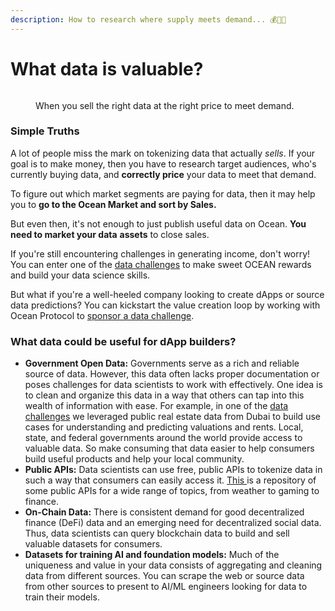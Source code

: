 ```yaml
---
description: How to research where supply meets demand... 💰🧑‍🏫
---
```


# What data is valuable?

<figure><img src="../.gitbook/assets/gif/big-money.gif" alt=""><figcaption><p>When you sell the right data at the right price to meet demand.</p></figcaption></figure>

### Simple Truths

A lot of people miss the mark on tokenizing data that actually _sells_. If your goal is to make money, then you have to research target audiences, who's currently buying data, and **correctly price** your data to meet that demand.

To figure out which market segments are paying for data, then it may help you to **go to the Ocean Market and sort by Sales.**

But even then, it's not enough to just publish useful data on Ocean. **You need to market your data** **assets** to close sales.

If you're still encountering challenges in generating income, don't worry! You can enter one of the [data challenges](https://oceanprotocol.com/challenges) to make sweet OCEAN rewards and build your data science skills.

But what if you're a well-heeled company looking to create dApps or source data predictions? You can kickstart the value creation loop by working with Ocean Protocol to [sponsor a data challenge](sponsor-a-data-challenge.md).

### What data could be useful for dApp builders?

* **Government Open Data:** Governments serve as a rich and reliable source of data. However, this data often lacks proper documentation or poses challenges for data scientists to work with effectively. One idea is to clean and organize this data in a way that others can tap into this wealth of information with ease. For example, in one of the [data challenges](https://desights.ai/shared/challenge/8) we leveraged public real estate data from Dubai to build use cases for understanding and predicting valuations and rents. Local, state, and federal governments around the world provide access to valuable data. So make consuming that data easier to help consumers build useful products and help your local community.
* **Public APIs:** Data scientists can use free, public APIs to tokenize data in such a way that consumers can easily access it. [This ](https://github.com/public-apis/public-apis)is a repository of some public APIs for a wide range of topics, from weather to gaming to finance.
* **On-Chain Data:** There is consistent demand for good decentralized finance (DeFi) data and an emerging need for decentralized social data. Thus, data scientists can query blockchain data to build and sell valuable datasets for consumers.
* **Datasets for training AI and foundation models:** Much of the uniqueness and value in your data consists of aggregating and cleaning data from different sources. You can scrape the web or source data from other sources to present to AI/ML engineers looking for data to train their models.
